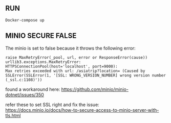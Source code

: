 RUN
-------------

``Docker-compose up``

MINIO SECURE FALSE
-----
The minio is set to false because it throws the following error:

    raise MaxRetryError(_pool, url, error or ResponseError(cause)) 
    urllib3.exceptions.MaxRetryError: HTTPSConnectionPool(host='localhost', port=9000):
    Max retries exceeded with url: /asiatrip?location= (Caused by SSLError(SSLError(1, '[SSL: WRONG_VERSION_NUMBER] wrong version number (_ssl.c:1108)'))

found a workaround here: https://github.com/minio/minio-dotnet/issues/350

refer these to set SSL right and fix the issue:
https://docs.minio.io/docs/how-to-secure-access-to-minio-server-with-tls.html